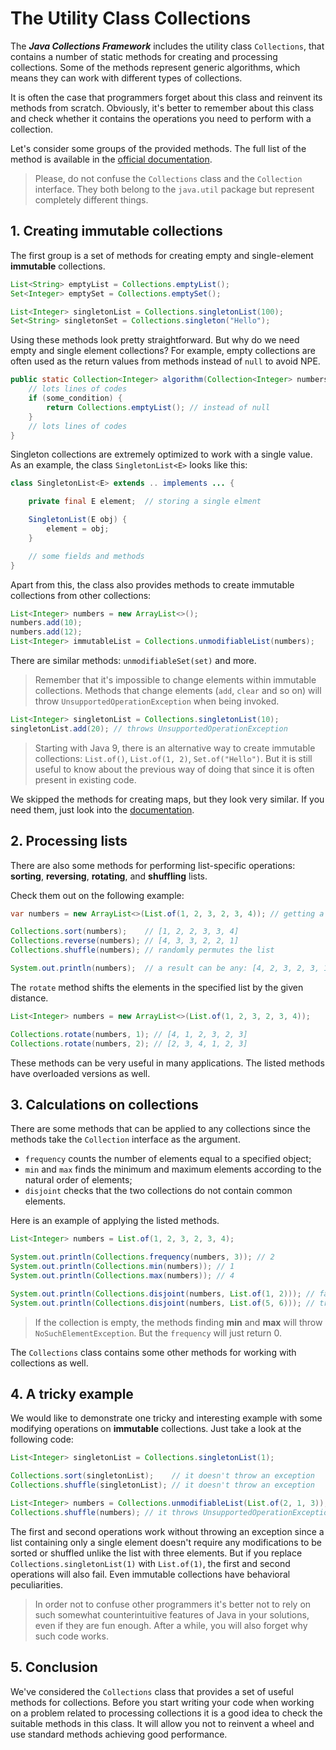 # The Utility Class Collections

The ***Java Collections Framework*** includes the utility class `Collections`, that contains a number of static methods for creating and processing collections. Some of the methods represent generic algorithms, which means they can work with different types of collections.

It is often the case that programmers forget about this class and reinvent its methods from scratch. Obviously, it's better to remember about this class and check whether it contains the operations you need to perform with a collection.

Let's consider some groups of the provided methods. The full list of the method is available in the [official documentation](https://docs.oracle.com/en/java/javase/13/docs/api/java.base/java/util/Collections.html).

> Please, do not confuse the `Collections` class and the `Collection` interface. They both belong to the `java.util` package but represent completely different things.

## 1. Creating immutable collections

The first group is a set of methods for creating empty and single-element **immutable** collections.

```java
List<String> emptyList = Collections.emptyList();
Set<Integer> emptySet = Collections.emptySet();

List<Integer> singletonList = Collections.singletonList(100);
Set<String> singletonSet = Collections.singleton("Hello");
```

Using these methods look pretty straightforward. But why do we need empty and single element collections? For example, empty collections are often used as the return values from methods instead of `null` to avoid NPE.
```java
public static Collection<Integer> algorithm(Collection<Integer> numbers) {
    // lots lines of codes
    if (some_condition) {
        return Collections.emptyList(); // instead of null
    }
    // lots lines of codes
}
```

Singleton collections are extremely optimized to work with a single value. As an example, the class `SingletonList<E>` looks like this:

```java
class SingletonList<E> extends .. implements ... {

    private final E element;  // storing a single elment

    SingletonList(E obj) {
        element = obj;
    }

    // some fields and methods
}
```

Apart from this, the class also provides methods to create immutable collections from other collections:
```java
List<Integer> numbers = new ArrayList<>();
numbers.add(10);
numbers.add(12);
List<Integer> immutableList = Collections.unmodifiableList(numbers);
```

There are similar methods: `unmodifiableSet(set)` and more.

> Remember that it's impossible to change elements within immutable collections. Methods that change elements (`add`, `clear` and so on) will throw `UnsupportedOperationException` when being invoked.
```java
List<Integer> singletonList = Collections.singletonList(10);
singletonList.add(20); // throws UnsupportedOperationException
```

> Starting with Java 9, there is an alternative way to create immutable collections: `List.of()`, `List.of(1, 2)`, `Set.of("Hello")`. But it is still useful to know about the previous way of doing that since it is often present in existing code.

We skipped the methods for creating maps, but they look very similar. If you need them, just look into the [documentation](https://docs.oracle.com/en/java/javase/13/docs/api/java.base/java/util/Map.html).

## 2. Processing lists

There are also some methods for performing list-specific operations: **sorting**, **reversing**, **rotating**, and **shuffling** lists.

Check them out on the following example:
```java
var numbers = new ArrayList<>(List.of(1, 2, 3, 2, 3, 4)); // getting a mutable list

Collections.sort(numbers);    // [1, 2, 2, 3, 3, 4]
Collections.reverse(numbers); // [4, 3, 3, 2, 2, 1]
Collections.shuffle(numbers); // randomly permutes the list

System.out.println(numbers);  // a result can be any: [4, 2, 3, 2, 3, 1]
```

The `rotate` method shifts the elements in the specified list by the given distance.
```java
List<Integer> numbers = new ArrayList<>(List.of(1, 2, 3, 2, 3, 4));

Collections.rotate(numbers, 1); // [4, 1, 2, 3, 2, 3]
Collections.rotate(numbers, 2); // [2, 3, 4, 1, 2, 3]
```

These methods can be very useful in many applications. The listed methods have overloaded versions as well.

## 3. Calculations on collections

There are some methods that can be applied to any collections since the methods take the `Collection` interface as the argument.

- `frequency` counts the number of elements equal to a specified object;
- `min` and `max` finds the minimum and maximum elements according to the natural order of elements;
- `disjoint` checks that the two collections do not contain common elements.

Here is an example of applying the listed methods.
```java
List<Integer> numbers = List.of(1, 2, 3, 2, 3, 4);

System.out.println(Collections.frequency(numbers, 3)); // 2
System.out.println(Collections.min(numbers)); // 1
System.out.println(Collections.max(numbers)); // 4

System.out.println(Collections.disjoint(numbers, List.of(1, 2))); // false
System.out.println(Collections.disjoint(numbers, List.of(5, 6))); // true
```

> If the collection is empty, the methods finding **min** and **max** will throw `NoSuchElementException`. But the `frequency` will just return 0.

The `Collections` class contains some other methods for working with collections as well.

## 4. A tricky example

We would like to demonstrate one tricky and interesting example with some modifying operations on **immutable** collections. Just take a look at the following code:

```java
List<Integer> singletonList = Collections.singletonList(1);

Collections.sort(singletonList);    // it doesn't throw an exception
Collections.shuffle(singletonList); // it doesn't throw an exception

List<Integer> numbers = Collections.unmodifiableList(List.of(2, 1, 3));
Collections.shuffle(numbers); // it throws UnsupportedOperationException
```

The first and second operations work without throwing an exception since a list containing only a single element doesn't require any modifications to be sorted or shuffled unlike the list with three elements. But if you replace `Collections.singletonList(1)` with `List.of(1)`, the first and second operations will also fail. Even immutable collections have behavioral peculiarities.

> In order not to confuse other programmers it's better not to rely on such somewhat counterintuitive features of Java in your solutions, even if they are fun enough. After a while, you will also forget why such code works.


## 5. Conclusion

We've considered the `Collections` class that provides a set of useful methods for collections. Before you start writing your code when working on a problem related to processing collections it is a good idea to check the suitable methods in this class. It will allow you not to reinvent a wheel and use standard methods achieving good performance.
